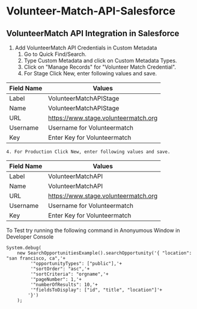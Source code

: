 # Volunteer-Match-API-Salesforce
## VolunteerMatch API Integration in Salesforce


1. Add VolunteerMatch API Credentials in Custom Metadata
	1. Go to Quick Find/Search.
	2. Type Custom Metadata and click on Custom Metadata Types.
	3. Click on "Manage Records" for "Volunteer Match Credential".
	4. For Stage Click New, enter following values and save.

| Field Name | Values |
| --- | --- |
| Label | VolunteerMatchAPIStage |
| Name | VolunteerMatchAPIStage  |
| URL | https://www.stage.volunteermatch.org 
| Username | Username for Volunteermatch |
| Key | Enter Key for Volunteermatch |

	4. For Production Click New, enter following values and save.

| Field Name | Values |
| --- | --- |
| Label | VolunteerMatchAPI 
| Name | VolunteerMatchAPI |
| URL | https://www.stage.volunteermatch.org |
| Username | Username for Volunteermatch |
| Key | Enter Key for Volunteermatch |

			
To Test try running the following command in Anonyumous Window in Developer Console
```
System.debug(
	new SearchOpportunitiesExample().searchOpportunity('{ "location": "san francisco, ca",'+
		 '"opportunityTypes": ["public"],'+
		 '"sortOrder": "asc",'+
		 '"sortCriteria": "orgname",'+
		 '"pageNumber": 1,'+
		 '"numberOfResults": 10,'+
		 '"fieldsToDisplay": ["id", "title", "location"]'+
		'}')
	);
```
